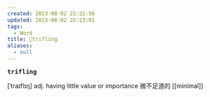 ```yaml
---
created: 2023-08-02 22:22:56
updated: 2023-08-02 22:23:01
tags:
  - Word
title: 📖trifling
aliases:
  - null
---
```


<pre><strong>trifling</strong></pre>
[ˈtraɪflɪŋ]
adj. having little value or importance 微不⾜道的
[[minimal]]
